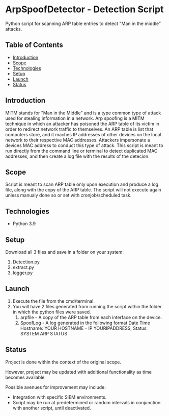 # ArpSpoofDetector - Detection Script
Python script for scanning ARP table entries to detect "Man in the middle" attacks.
## Table of Contents 
* [Introduction](#introduction)
* [Scope](#scope)
* [Technologies](#technologies)
* [Setup](#setup)
* [Launch](#launch)
* [Status](#status) 

## Introduction
MITM stands for "Man in the Middle" and is a type common type of attack used for stealing information in a network.
Arp spoofing is a MITM technique in which an attacker has poisoned the ARP table of its victim in order to redirect network traffic to themselves. An ARP table is list that computers store, and it maches IP addresses of other devices on the local network
to their respective MAC addresses. Attackers impersonate a devices MAC address to conduct this type of attack. This script is 
meant to run directly from the command line or terminal to detect duplicated MAC addresses, and then create a log file with the results of the detecion.

## Scope

Script is meant to scan ARP table only upon execution and produce a log file, along with the copy of the ARP table.
The script will not execute again unless manualy done so or set with cronjob/scheduled task. 

## Technologies

* Python 3.9

## Setup

Download all 3 files and save in a folder on your system: 
1. Detection.py
2. extract.py
3. logger.py

## Launch 

1. Execute the file from the cmd/terminal. 
2. You will have 2 files generated from running the script within the folder in which the python files were saved.
    1. arpfile - A copy of the ARP table from each interface on the device.
    2. SpoofLog - A log generated in the following format 
        Date Time Hostname: YOUR HOSTNAME - IP YOURIPADDRESS, Status: SYSTEM ARP STATUS

## Status 

Project is done within the context of the original scope.

However, project may be updated with additional functionality as time becomes available 

Possible avenues for improvement may include:
* Integration with specific SIEM environments. 
* Script may be run at predetermined or random intervals in conjunction with another script, until deactivated.